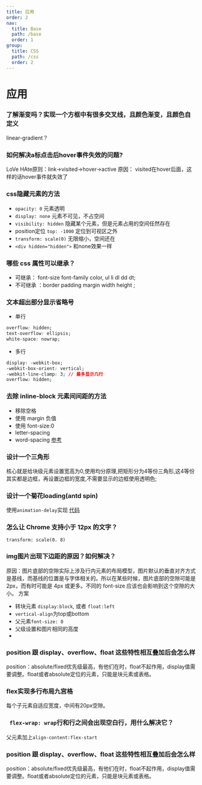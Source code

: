 ```yaml
---
title: 应用
order: 2
nav:
  title: Base
  path: /base
  order: 1
group:
  title: CSS
  path: /css
  order: 2
---
```


# 应用

### 了解渐变吗？实现一个方框中有很多交叉线，且颜色渐变，且颜色自定义
linear-gradient？

### 如何解决a标点击后hover事件失效的问题?
LoVe HAte原则：link→visited→hover→active 
原因： visited在hover后面，这样的话hover事件就失效了

### css隐藏元素的方法
- `opacity: 0` 元素透明
- `display: none` 元素不可见，不占空间
- `visibility: hidden` 隐藏某个元素，但是元素占用的空间任然存在
- position定位 `top: -1000` 定位到可视区之外
- `transform: scale(0)` 无限缩小，空间还在
- `<div hidden="hidden">` 和none效果一样

### 哪些 css 属性可以继承？
- 可继承： font-size font-family color, ul li dl dd dt;
- 不可继承 ：border padding margin width height ;

### 文本超出部分显示省略号
- 单行
```css
overflow: hidden;
text-overflow: ellipsis;
white-space: nowrap;
```
- 多行
```css
display: -webkit-box;
-webkit-box-orient: vertical;
-webkit-line-clamp: 3; // 最多显示几行
overflow: hidden;
```
### 去除 inline-block 元素间间距的方法
- 移除空格
- 使用 margin 负值
- 使用 font-size:0
- letter-spacing
- word-spacing
[参考](https://www.zhangxinxu.com/wordpress/2012/04/inline-block-space-remove-%E5%8E%BB%E9%99%A4%E9%97%B4%E8%B7%9D/)

### 设计一个三角形
核心就是给块级元素设置宽高为0,使用均分原理,把矩形分为4等份三角形,这4等份其实都是边框，再设置边框的宽度,不需要显示的边框使用透明色;

### 设计一个菊花loading(antd spin)
使用`animation-delay`实现 [代码](/write/css#设计一个菊花loadingantd-spin)

### 怎么让 Chrome 支持小于 12px 的文字？
`transform: scale(0. 8)`

### img图片出现下边距的原因？如何解决？
原因：图片底部的空隙实际上涉及行内元素的布局模型，图片默认的垂直对齐方式是基线，而基线的位置是与字体相关的。所以在某些时候，图片底部的空隙可能是 2px，而有时可能是 4px 或更多。不同的 font-size 应该也会影响到这个空隙的大小。
方案
- 转块元素 `display:block`, 或者 `float:left`
- `vertical-align`为top或bottom
- 父元素`font-size: 0`
- 父级设置和图片相同的高度
- 
###  position 跟 display、overflow、float 这些特性相互叠加后会怎么样
position：absolute/fixed优先级最高，有他们在时，float不起作用，display值需要调整。float或者absolute定位的元素，只能是块元素或表格。

### flex实现多行布局九宫格
每个子元素自适应宽度，中间有20px空隙。

### ` flex-wrap: wrap`行和行之间会出现空白行，用什么解决它？ 
父元素加上`align-content:flex-start`

###  position 跟 display、overflow、float 这些特性相互叠加后会怎么样
position：absolute/fixed优先级最高，有他们在时，float不起作用，display值需要调整。float或者absolute定位的元素，只能是块元素或表格。